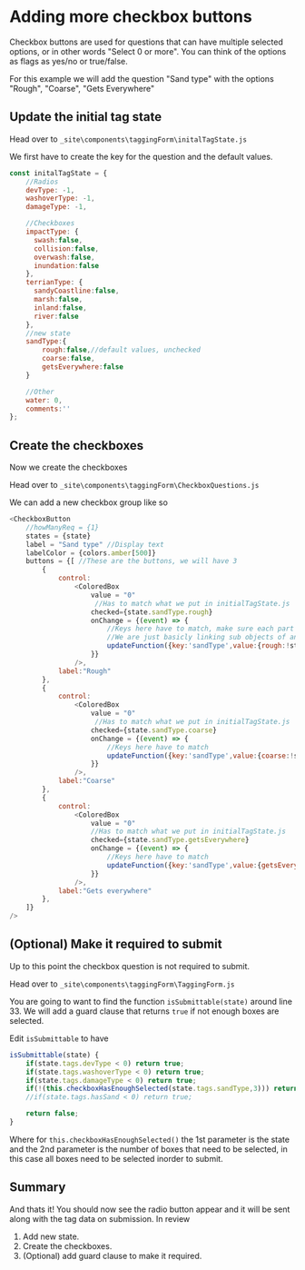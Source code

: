 # Adding more checkbox buttons

Checkbox buttons are used for questions that can have multiple selected options,
or in other words "Select 0 or more". You can think of the options as flags as
yes/no or true/false.

For this example we will add the question "Sand type" with the options "Rough", "Coarse", "Gets Everywhere"

## Update the initial tag state

Head over to `_site\components\taggingForm\initalTagState.js`

We first have to create the key for the question and the default values.


```js
const initalTagState = {
    //Radios
    devType: -1,
    washoverType: -1,
    damageType: -1,

    //Checkboxes
    impactType: {
      swash:false,
      collision:false,
      overwash:false,
      inundation:false
    },
    terrianType: {
      sandyCoastline:false, 
      marsh:false, 
      inland:false, 
      river:false
    },
    //new state
    sandType:{
        rough:false,//default values, unchecked
        coarse:false,
        getsEverywhere:false
    }

    //Other
    water: 0,
    comments:''
};
```

## Create the checkboxes

Now we create the checkboxes

Head over to `_site\components\taggingForm\CheckboxQuestions.js`

We can add a new checkbox group like so

```js
<CheckboxButton
    //howManyReq = {1}
    states = {state}
    label = "Sand type" //Display text
    labelColor = {colors.amber[500]}
    buttons = {[ //These are the buttons, we will have 3
        {
            control:
                <ColoredBox 
                    value = "0" 
                     //Has to match what we put in initialTagState.js
                    checked={state.sandType.rough}
                    onChange = {(event) => {
                        //Keys here have to match, make sure each part is correct. 
                        //We are just basicly linking sub objects of an object
                        updateFunction({key:'sandType',value:{rough:!state.sandType.rough}})
                    }}
                />,
            label:"Rough"
        },
        {
            control:
                <ColoredBox 
                    value = "0" 
                     //Has to match what we put in initialTagState.js
                    checked={state.sandType.coarse}
                    onChange = {(event) => {
                        //Keys here have to match
                        updateFunction({key:'sandType',value:{coarse:!state.sandType.coarse}})
                    }}
                />,
            label:"Coarse"
        },
        {
            control:
                <ColoredBox 
                    value = "0" 
                    //Has to match what we put in initialTagState.js
                    checked={state.sandType.getsEverywhere}
                    onChange = {(event) => {
                        //Keys here have to match
                        updateFunction({key:'sandType',value:{getsEverywhere:!state.sandType.getsEverywhere}})
                    }}
                />,
            label:"Gets everywhere"
        },
    ]}
/>
```

## (Optional) Make it required to submit

Up to this point the checkbox question is not required to submit.

Head over to `_site\components\taggingForm\TaggingForm.js`

You are going to want to find the function `isSubmittable(state)` around line 33. We will add a
guard clause that returns `true` if not enough boxes are selected. 

Edit `isSubmittable` to have

```js
isSubmittable(state) {          
    if(state.tags.devType < 0) return true;
    if(state.tags.washoverType < 0) return true;
    if(state.tags.damageType < 0) return true; 
    if(!(this.checkboxHasEnoughSelected(state.tags.sandType,3))) return true;
    //if(state.tags.hasSand < 0) return true; 

    return false;
}
```

Where for `this.checkboxHasEnoughSelected()` the 1st parameter is the state and
the 2nd parameter is the number of boxes that need to be selected, in this case
all boxes need to be selected inorder to submit.

## Summary

And thats it! You should now see the radio button appear and it will be sent along with the tag data on submission. In review

1. Add new state.
2. Create the checkboxes.
3. (Optional) add guard clause to make it required.